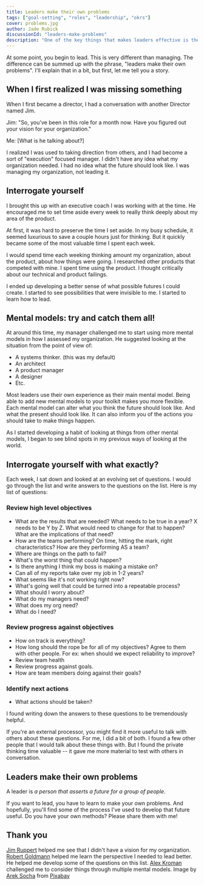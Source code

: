 ```yaml
---
title: Leaders make their own problems
tags: ["goal-setting", "roles", "leadership", "okrs"]
cover: problems.jpg
author: Jade Rubick
discussionId: "leaders-make-problems"
description: "One of the key things that makes leaders effective is the ability to orient themselves. Leaders make their own problems. This post shares how to do that."
---
```


At some point, you begin to lead. This is very different than managing. The difference can be summed up with the phrase, "leaders make their own problems". I'll explain that in a bit, but first, let me tell you a story. 

<re-img src="problems.jpg"></re-img>

## When I first realized I was missing something

When I first became a director, I had a conversation with another Director named Jim. 

Jim: "So, you've been in this role for a month now. Have you figured out your vision for your organization."

Me: [What is he talking about?]

I realized I was used to taking direction from others, and I had become a sort of "execution" focused manager. I didn't have any idea what my organization needed. I had no idea what the future should look like. I was managing my organization, not leading it.

## Interrogate yourself

I brought this up with an executive coach I was working with at the time. He encouraged me to set time aside every week to really think deeply about my area of the product.

At first, it was hard to preserve the time I set aside. In my busy schedule, it seemed luxurious to save a couple hours just for thinking. But it quickly became some of the most valuable time I spent each week. 

I would spend time each weeking thinking amount my organization, about the product, about how things were going. I researched other products that competed with mine. I spent time using the product. I thought critically about our technical and product failings. 

I ended up developing a better sense of what possible futures I could create. I started to see possibilities that were invisible to me. I started to learn how to lead.

## Mental models: try and catch them all!

At around this time, my manager challenged me to start using more mental models in how I assessed my organization. He suggested looking at the situation from the point of view of:

* A systems thinker. (this was my default)
* An architect
* A product manager
* A designer
* Etc.

Most leaders use their own experience as their main mental model. Being able to add new mental models to your toolkit makes you more flexible. Each mental model can alter what you think the future should look like. And what the present should look like. It can also inform you of the actions you should take to make things happen.

As I started developing a habit of looking at things from other mental models, I began to see blind spots in my previous ways of looking at the world. 

## Interrogate yourself with what exactly?

Each week, I sat down and looked at an evolving set of questions. I would go through the list and write answers to the questions on the list. Here is my list of questions:

### Review high level objectives

* What are the results that are needed? What needs to be true in a year? X needs to be Y by Z. What would need to change for that to happen? What are the implications of that need?
* How are the teams performing? On time, hitting the mark, right characteristics? How are they performing AS a team?
* Where are things on the path to fail?
* What's the worst thing that could happen?
* Is there anything I think my boss is making a mistake on?
* Can all of my reports take over my job in 1-2 years?
* What seems like it's not working right now?
* What's going well that could be turned into a repeatable process?
* What should I worry about?
* What do my managers need?
* What does my org need?
* What do I need?

### Review progress against objectives

* How on track is everything?
* How long should the rope be for all of my objectives? Agree to them with other people. For ex: when should we expect reliability to improve?
* Review team health
* Review progress against goals.
* How are team members doing against their goals?
 
### Identify next actions

* What actions should be taken?


I found writing down the answers to these questions to be tremendously helpful. 

If you're an external processor, you might find it more useful to talk with others about these questions. For me, I did a bit of both. I found a few other people that I would talk about these things with. But I found the private thinking time valuable -- it gave me more material to test with others in conversation.

## Leaders make their own problems

A leader is _a person that asserts a future for a group of people_. 

If you want to lead, you have to learn to make your own problems. And hopefully, you'll find some of the process I've used to develop that future useful. Do you have your own methods? Please share them with me!

## Thank you

[Jim Ruppert](https://www.linkedin.com/in/jim-ruppert-0ba71/) helped me see that I didn't have a vision for my organization. [Robert Goldmann](https://www.linkedin.com/in/coachrg/) helped me learn the perspective I needed to lead better. He helped me develop some of the questions on this list. [Alex Kroman](https://www.linkedin.com/in/alexkroman/) challenged me to consider things through multiple mental models. Image by <a href="https://pixabay.com/users/qimono-1962238/?utm_source=link-attribution&amp;utm_medium=referral&amp;utm_campaign=image&amp;utm_content=1872665">Arek Socha</a> from <a href="https://pixabay.com//?utm_source=link-attribution&amp;utm_medium=referral&amp;utm_campaign=image&amp;utm_content=1872665">Pixabay</a>